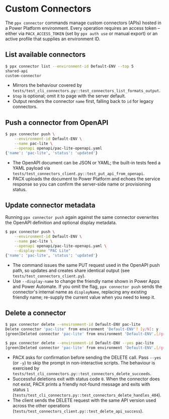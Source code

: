 # Custom Connectors

The `ppx connector` commands manage custom connectors (APIs) hosted in a Power Platform
environment. Every operation requires an access token – either via `PACX_ACCESS_TOKEN`
(set by `ppx auth use` or manual export) or an active profile that supplies an
environment ID.

## List available connectors

```bash
$ ppx connector list --environment-id Default-ENV --top 5
shared-api
custom-connector
```

* Mirrors the behaviour covered by `tests/test_cli_connectors.py::test_connectors_list_formats_output`.
* `$top` is optional; omit it to page with the server default.
* Output renders the connector `name` first, falling back to `id` for legacy
  connectors.

## Push a connector from OpenAPI

```bash
$ ppx connector push \
    --environment-id Default-ENV \
    --name pac-lite \
    --openapi openapi/pac-lite-openapi.yaml
{'name': 'pac-lite', 'status': 'updated'}
```

* The OpenAPI document can be JSON or YAML; the built-in tests feed a YAML payload via
  `tests/test_connectors_client.py::test_put_api_from_openapi`.
* PACX uploads the document to Power Platform and echoes the service response so you
  can confirm the server-side name or provisioning status.

## Update connector metadata

Running `ppx connector push` again against the same connector overwrites the
OpenAPI definition and optional display metadata.

```bash
$ ppx connector push \
    --environment-id Default-ENV \
    --name pac-lite \
    --openapi openapi/pac-lite-openapi.yaml \
    --display-name "PAC Lite"
{'name': 'pac-lite', 'status': 'updated'}
```

* The command issues the same PUT request used in the OpenAPI push path, so
  updates and creates share identical output (see `tests/test_connectors_client.py`).
* Use `--display-name` to change the friendly name shown in Power Apps and
  Power Automate. If you omit the flag, `ppx connector push` sends the
  connector's internal name as `displayName`, replacing any existing friendly
  name; re-supply the current value when you need to keep it.

## Delete a connector

```bash
$ ppx connector delete --environment-id Default-ENV pac-lite
Delete connector 'pac-lite' from environment 'Default-ENV'? [y/N]: y
[green]Deleted connector 'pac-lite' from environment 'Default-ENV'.[/green]

$ ppx connector delete --environment-id Default-ENV --yes pac-lite
[green]Deleted connector 'pac-lite' from environment 'Default-ENV'.[/green]
```

* PACX asks for confirmation before sending the DELETE call. Pass `--yes` (or
  `-y`) to skip the prompt in non-interactive scripts. The behaviour is exercised
  by `tests/test_cli_connectors.py::test_connectors_delete_succeeds`.
* Successful deletions exit with status code `0`. When the connector does not
  exist, PACX prints a friendly not-found message and exits with status `1`
  (`tests/test_cli_connectors.py::test_connectors_delete_handles_404`).
* The client sends the DELETE request with the same API version used across the
  other operations (`tests/test_connectors_client.py::test_delete_api_success`).
